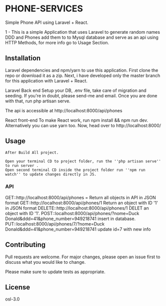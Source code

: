 # PHONE-SERVICES
Simple Phone API using Laravel + React.

1 - This is a simple Application that uses Laravel to generate random names DDD and Phones add them to to Mysql database and serve as an api using HTTP Methods, for more info go to Usage Section.

## Installation

Laravel dependencies and npm/yarn to use this application. First clone the repo or download it as a zip. Next, i have developed only the master branch for this application with Laravel + React.

Laravel Back end
Setup your DB, .env file, take care of migration and seeding. If you're in doubt, please send-me and email. Once you are done with that, run php artisan serve. 

The api is accessible at http://localhost:8000/api/phones


React front-end
To make React work, run npm install && npm run dev. Alternatively you can use yarn  too. Now, head over to http://localhost:8000/

## Usage

```
After Build All project.

Open your terminal CD to project folder, run the ''php artisan serve'' to run server .
Open second terminal CD inside the project folder run ''npm run watch'' to update changes directly in JS.

```
### API
GET::http://localhost:8000/api/phones = Return all objects in API in JSON format
GET::http://localhost:8000/api/phones/1 Return an object with ID '1' in JSON format
DELETE::http://localhost:8000/api/phones/1 DELET an object with ID '1'.
POST::localhost:8000/api/phones/?nome=Duck Donald&ddd=41&phone_number=949218741 insert in database.
PUT::localhost:8000/api/phones/7/?nome=Duck Donald&ddd=41&phone_number=949218741 update id=7 with new info



## Contributing
Pull requests are welcome. For major changes, please open an issue first to discuss what you would like to change.

Please make sure to update tests as appropriate.

## License
osl-3.0
